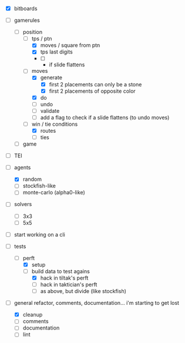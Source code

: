 - [x] bitboards
- [ ] gamerules
  - [ ] position
    - [ ] tps / ptn
      - [x] moves / square from ptn
      - [x] tps last digits
      - [ ] * if slide flattens
    - [ ] moves
      - [x] generate
        - [x] first 2 placements can only be a stone
        - [x] first 2 placements of opposite color
      - [x] do
      - [ ] undo
      - [ ] validate
      - [ ] add a flag to check if a slide flattens (to undo moves)
    - [ ] win / tie conditions
      - [x] routes
      - [ ] ties
  - [ ] game
- [ ] TEI
- [ ] agents
  - [x] random
  - [ ] stockfish-like
  - [ ] monte-carlo (alpha0-like)
- [ ] solvers
  - [ ] 3x3
  - [ ] 5x5
- [ ] start working on a cli

- [ ] tests
  - [ ] perft
    - [x] setup
    - [ ] build data to test agains
      - [x] hack in tiltak's perft
      - [ ] hack in taktician's perft
      - [ ] as above, but divide (like stockfish)

- [ ] general refactor, comments, documentation... i'm starting to get lost
  - [x] cleanup
  - [ ] comments
  - [ ] documentation
  - [ ] lint